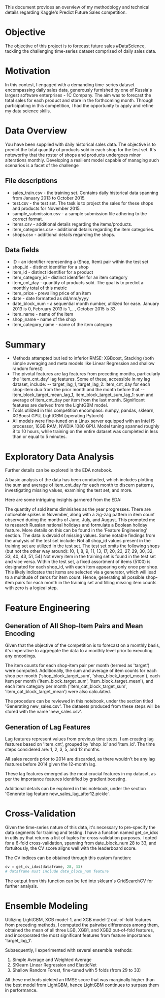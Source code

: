 This document provides an overview of my methodology and technical details regarding Kaggle's Predict Future Sales competition.

# Objective 
The objective of this project is to forecast future sales #DataScience, tackling the challenging time-series dataset comprised of daily sales data.

# Motivation
In this contest, I engaged with a demanding time-series dataset encompassing daily sales data, generously furnished by one of Russia's largest software enterprises - 1C Company. The aim was to forecast the total sales for each product and store in the forthcoming month. Through participating in this competition, I had the opportunity to apply and refine my data science skills.

# Data Overview
You have been supplied with daily historical sales data. The objective is to predict the total quantity of products sold in each shop for the test set. It's noteworthy that the roster of shops and products undergoes minor alterations monthly. Developing a resilient model capable of managing such scenarios is a facet of the challenge

## File descriptions

- sales_train.csv - the training set. Contains daily historical data spanning from January 2013 to October 2015.
- test.csv - the test set. The task is to project the sales for these shops and products for November 2015.
- sample_submission.csv - a sample submission file adhering to the correct format.
- items.csv - additional details regarding the items/products.
- item_categories.csv - additional details regarding the item categories.
- shops.csv - additional details regarding the shops.

## Data fields

- ID - an identifier representing a (Shop, Item) pair within the test set
- shop_id - distinct identifier for a shop
- item_id - distinct identifier for a product
- item_category_id - distinct identifier for an item category
- item_cnt_day - quantity of products sold. The goal is to predict a monthly total of this metric
- item_price - prevailing price of an item
- date - date formatted as dd/mm/yyyy
- date_block_num - a sequential month number, utilized for ease. January 2013 is 0, February 2013 is 1,..., October 2015 is 33
- item_name - name of the item
- shop_name - name of the shop
- item_category_name - name of the item category

# Summary 

- Methods attempted but led to inferior RMSE: XGBoost, Stacking (both simple averaging and meta models like Linear Regression and shallow random forest)
- The pivotal features are lag features from preceding months, particularly the 'item_cnt_day' lag features. Some of these, accessible in my lag dataset, include:
-- target_lag_1, target_lag_2: item_cnt_day for each shop-item duo from the prior month and the month before that
-- item_block_target_mean_lag_1, item_block_target_sum_lag_1: sum and average of item_cnt_day per item from the last month. Significant features are derived from the LightGBM model.
- Tools utilized in this competition encompass: numpy, pandas, sklearn, XGBoost GPU, LightGBM (operating Pytorch)
- All models were fine-tuned on a Linux server equipped with an Intel i5 processor, 16GB RAM, NVIDIA 1080 GPU. Model tuning spanned roughly 8 to 10 hours, while training on the entire dataset was completed in less than or equal to 5 minutes.

 # Exploratory Data Analysis
Further details can be explored in the EDA notebook.

A basic analysis of the data has been conducted, which includes plotting the sum and average of item_cnt_day for each month to discern patterns, investigating missing values, examining the test set, and more.

Here are some intriguing insights garnered from the EDA:

The quantity of sold items diminishes as the year progresses.
There are noticeable spikes in November, along with a zig-zag pattern in item count observed during the months of June, July, and August. This prompted me to research Russian national holidays and formulate a Boolean holiday feature. More details on this can be found in the 'Feature Engineering' section.
The data is devoid of missing values.
Some notable findings from the analysis of the test set include:
Not all shop_id values present in the training set are utilized in the test set. The test set omits the following shops (but not the other way around): [0, 1, 8, 9, 11, 13, 17, 20, 23, 27, 29, 30, 32, 33, 40, 43, 51, 54]
Not every item in the training set is found in the test set and vice versa.
Within the test set, a fixed assortment of items (5100) is designated for each shop_id, with each item appearing only once per shop. This likely indicates that items are selected via a generator, which will lead to a multitude of zeros for item count. Hence, generating all possible shop-item pairs for each month in the training set and filling missing item counts with zero is a logical step.

# Feature Engineering
## Generation of All Shop-Item Pairs and Mean Encoding
Given that the objective of the competition is to forecast on a monthly basis, it's imperative to aggregate the data to a monthly level prior to executing any encodings.

The item counts for each shop-item pair per month (termed as 'target') were computed. Additionally, the sum and average of item counts for each shop per month ('shop_block_target_sum', 'shop_block_target_mean'), each item per month ('item_block_target_sum', 'item_block_target_mean'), and each item category per month ('item_cat_block_target_sum', 'item_cat_block_target_mean') were also calculated.

The procedure can be reviewed in this notebook, under the section titled 'Generating new_sales.csv'. The datasets produced from these steps will be stored with the name 'new_sales.csv'.

## Generation of Lag Features
Lag features represent values from previous time steps. I am creating lag features based on 'item_cnt', grouped by 'shop_id' and 'item_id'. The time steps considered are: 1, 2, 3, 5, and 12 months.

All sales records prior to 2014 are discarded, as there wouldn't be any lag features before 2014 given the 12-month lag.

These lag features emerged as the most crucial features in my dataset, as per the importance features identified by gradient boosting.

Additional details can be explored in this notebook, under the section 'Generate lag feature new_sales_lag_after12.pickle'.

# Cross-Validation
Given the time-series nature of this data, it's necessary to pre-specify the data segments for training and testing. I have a function named get_cv_idxs in utils.py that returns a list of tuples for cross-validation purposes. I opted for a 6-fold cross-validation, spanning from date_block_num 28 to 33, and fortuitously, the CV score aligns well with the leaderboard score.

The CV indices can be obtained through this custom function:

```python
cv = get_cv_idxs(dataframe, 28, 33)
# dataframe must include date_block_num feature
```
The output from this function can be fed into sklearn's GridSearchCV for further analysis.

# Ensemble Modeling
Utilizing LightGBM, XGB model-1, and XGB model-2 out-of-fold features from preceding methods, I computed the pairwise differences among them, obtained the mean of all three LGB, XGB1, and XGB2 out-of-fold features, and incorporated the most significant features from feature importance: 'target_lag_1'.

Subsequently, I experimented with several ensemble methods:

1. Simple Average and Weighted Average
2. SKlearn Linear Regression and ElasticNet
3. Shallow Random Forest, fine-tuned with 5 folds (from 29 to 33)

All these methods yielded an RMSE score that was marginally higher than the best model from LightGBM, hence LightGBM continues to surpass them in performance.




 
